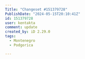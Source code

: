 ```yaml
---
Title: "Changeset #151379728"
PublishDate: "2024-05-15T20:10:41Z"
id: 151379728
user: kentakta
comment: update
created_by: iD 2.29.0
tags:
  - Montenegro
  - Podgorica

---
```

